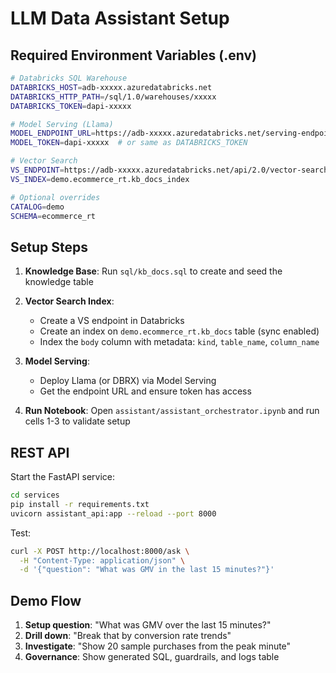 # LLM Data Assistant Setup

## Required Environment Variables (.env)

```bash
# Databricks SQL Warehouse
DATABRICKS_HOST=adb-xxxxx.azuredatabricks.net
DATABRICKS_HTTP_PATH=/sql/1.0/warehouses/xxxxx
DATABRICKS_TOKEN=dapi-xxxxx

# Model Serving (Llama)
MODEL_ENDPOINT_URL=https://adb-xxxxx.azuredatabricks.net/serving-endpoints/llama-2-70b/invocations
MODEL_TOKEN=dapi-xxxxx  # or same as DATABRICKS_TOKEN

# Vector Search
VS_ENDPOINT=https://adb-xxxxx.azuredatabricks.net/api/2.0/vector-search/endpoints/vs-endpoint
VS_INDEX=demo.ecommerce_rt.kb_docs_index

# Optional overrides
CATALOG=demo
SCHEMA=ecommerce_rt
```

## Setup Steps

1. **Knowledge Base**: Run `sql/kb_docs.sql` to create and seed the knowledge table

2. **Vector Search Index**: 
   - Create a VS endpoint in Databricks
   - Create an index on `demo.ecommerce_rt.kb_docs` table (sync enabled)
   - Index the `body` column with metadata: `kind`, `table_name`, `column_name`

3. **Model Serving**:
   - Deploy Llama (or DBRX) via Model Serving
   - Get the endpoint URL and ensure token has access

4. **Run Notebook**: Open `assistant/assistant_orchestrator.ipynb` and run cells 1-3 to validate setup

## REST API

Start the FastAPI service:
```bash
cd services
pip install -r requirements.txt
uvicorn assistant_api:app --reload --port 8000
```

Test:
```bash
curl -X POST http://localhost:8000/ask \
  -H "Content-Type: application/json" \
  -d '{"question": "What was GMV in the last 15 minutes?"}'
```

## Demo Flow

1. **Setup question**: "What was GMV over the last 15 minutes?"
2. **Drill down**: "Break that by conversion rate trends"  
3. **Investigate**: "Show 20 sample purchases from the peak minute"
4. **Governance**: Show generated SQL, guardrails, and logs table
